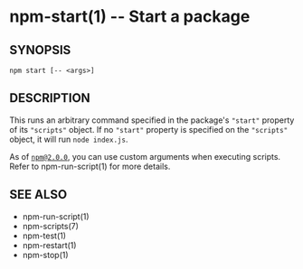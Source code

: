npm-start(1) -- Start a package
===============================

## SYNOPSIS

    npm start [-- <args>]

## DESCRIPTION

This runs an arbitrary command specified in the package's `"start"` property of
its `"scripts"` object. If no `"start"` property is specified on the
`"scripts"` object, it will run `node index.js`.

As of [`npm@2.0.0`](http://blog.npmjs.org/post/98131109725/npm-2-0-0), you can
use custom arguments when executing scripts. Refer to npm-run-script(1) for
more details.

## SEE ALSO

* npm-run-script(1)
* npm-scripts(7)
* npm-test(1)
* npm-restart(1)
* npm-stop(1)
